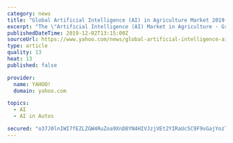 ```yaml
---
category: news
title: "Global Artificial Intelligence (AI) in Agriculture Market 2019-2024 - Agricultural Drones Set to Drive the Market"
excerpt: "The \"Artificial Intelligence (AI) Market in Agriculture - Growth, Trends, and Forecast (2019 - 2024)\" report has been added to ResearchAndMarkets.com's offering. Global Artificial Intelligence (AI) in Agriculture Market 2019-2024 - Agricultural Drones Set to Drive the Market"
publishedDateTime: 2019-12-02T13:15:00Z
sourceUrl: https://www.yahoo.com/news/global-artificial-intelligence-ai-agriculture-131500404.html
type: article
quality: 13
heat: 13
published: false

provider:
  name: YAHOO!
  domain: yahoo.com

topics:
  - AI
  - AI in Autos

secured: "o37J0lnIWI7fEZLZGW4RuZoa9XnD8YN4HIVJzjVEt2YIRaUc5C9F9vGajYozT5vQ75jR4mUb8LzrrJVDt7qIe1KZyDF4gVXT70px+hvJa+awYEKsH3egR1iRIrF0YFPyIob58e+x77wXO2YRy10FoDgnkEkYp5/TfEidwkSAwa64jdHYXqzCESuQ6Yly8tOvsve/suU7SMOcJ1akMuIb2uTm7fpOFAcAFGRWVOqGXtVrtVq84hTv2BA2ZevFtyKD7zw21Li1k2ImGw+8nbQOcw==;DdNHEOuCKBrlgdjUL3RI4Q=="
---
```


